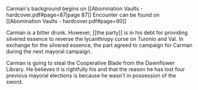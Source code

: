 
Carman's background begins on [[Abomination Vaults - hardcover.pdf#page=87|page 87]] 
Encounter can be found on [[Abomination Vaults - hardcover.pdf#page=90]]

Carman is a bitter drunk.  However, [[the party]] is in his debt for providing silvered essence to reverse the lycanthropy curse on Turonio and Val. In exchange for the silvered essence, the part agreed to campaign for Carman during the next mayoral campaign.

Carman is going to steal the Cooperative Blade from the Dawnflower Library. He believes it is rightfully his and that the reason he has lost four previous mayoral elections is because he wasn't in possession of the sword.